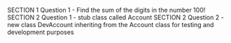 SECTION 1 Question 1 - Find the sum of the digits in the number 100!
SECTION 2 Question 1 - stub class called Account
SECTION 2 Question 2 - new class DevAccount inheriting from the Account class for testing and development purposes
